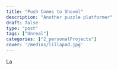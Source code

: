 ```yaml
---
title: "Push Comes to Shovel"
description: "Another puzzle platformer"
draft: false
type: "post"
tags: ["Unreal"]
categories: ["2_personalProjects"]
cover: '/medias/lillapad.jpg'
---
```


La